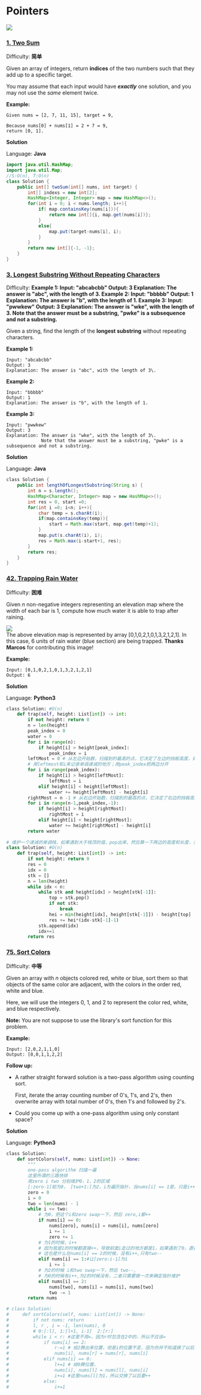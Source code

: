 # Pointers

![](../.gitbook/assets/image%20%283%29.png)

### [1. Two Sum](https://leetcode-cn.com/problems/two-sum/)

Difficulty: **简单**

Given an array of integers, return **indices** of the two numbers such that they add up to a specific target.

You may assume that each input would have _**exactly**_ one solution, and you may not use the _same_ element twice.

**Example:**

```text
Given nums = [2, 7, 11, 15], target = 9,

Because nums[0] + nums[1] = 2 + 7 = 9,
return [0, 1].
```

**Solution**

Language: **Java**

```java
​import java.util.HashMap;
import java.util.Map;
//S:O(n), T:O(n)
class Solution {
    public int[] twoSum(int[] nums, int target) {
        int[] indexs = new int[2];
        HashMap<Integer, Integer> map = new HashMap<>();
        for(int i = 0; i < nums.length; i++){
            if( map.containsKey(nums[i])){
                return new int[]{i, map.get(nums[i])};
            }
            else{
                map.put(target-nums[i], i);
            }
        }
        return new int[]{-1, -1};
    }
}
```



### [3. Longest Substring Without Repeating Characters](https://leetcode-cn.com/problems/longest-substring-without-repeating-characters/)

Difficulty:  **Example 1: Input: "abcabcbb" Output: 3 Explanation: The answer is "abc", with the length of 3. Example 2: Input: "bbbbb" Output: 1 Explanation: The answer is "b", with the length of 1. Example 3: Input: "pwwkew" Output: 3 Explanation: The answer is "wke", with the length of 3. Note that the answer must be a substring, "pwke" is a subsequence and not a substring.** 

Given a string, find the length of the **longest substring** without repeating characters.

**Example 1:**

```text
Input: "abcabcbb"
Output: 3 
Explanation: The answer is "abc", with the length of 3\.
```

**Example 2:**

```text
Input: "bbbbb"
Output: 1
Explanation: The answer is "b", with the length of 1.
```

**Example 3:**

```text
Input: "pwwkew"
Output: 3
Explanation: The answer is "wke", with the length of 3\. 
             Note that the answer must be a substring, "pwke" is a subsequence and not a substring.
```

**Solution**

Language: **Java**

```java
​class Solution {
    public int lengthOfLongestSubstring(String s) {
        int n = s.length();
        HashMap<Character, Integer> map = new HashMap<>();
        int res = 0, start =0;
        for(int i =0; i<n; i++){
            char temp = s.charAt(i);
            if(map.containsKey(temp)){
                start = Math.max(start, map.get(temp)+1);
            }
            map.put(s.charAt(i), i);
            res = Math.max(i-start+1, res);
        }
        return res;
    }
}
```



### [42. Trapping Rain Water](https://leetcode-cn.com/problems/trapping-rain-water/)

Difficulty: **困难**

Given _n_ non-negative integers representing an elevation map where the width of each bar is 1, compute how much water it is able to trap after raining.

![](https://assets.leetcode.com/uploads/2018/10/22/rainwatertrap.png)  
The above elevation map is represented by array \[0,1,0,2,1,0,1,3,2,1,2,1\]. In this case, 6 units of rain water \(blue section\) are being trapped. **Thanks Marcos** for contributing this image!

**Example:**

```text
Input: [0,1,0,2,1,0,1,3,2,1,2,1]
Output: 6
```

**Solution**

Language: **Python3**

```python
​class Solution: #O(n)
    def trap(self, height: List[int]) -> int:
        if not height: return 0
        n = len(height)
        peak_index = 0
        water = 0
        for i in range(n):
            if height[i] > height[peak_index]:
                peak_index = i
        leftMost = 0 # 从左边开始数，扫描到的最高的点，它决定了左边的挡板高度，如果遇到后面的index没有他高，返回插值即为当前水位，如果比它高，则替换leftMost
        # 用leftmost和i来记录单调递减的地方；用peak_index把两边分开
        for i in range(peak_index):
            if height[i] > height[leftMost]:
                leftMost = i 
            elif height[i] < height[leftMost]:
                water += height[leftMost] - height[i]
        rightMost = n -1 # 从右边开始数，扫描到的最高的点，它决定了右边的挡板高度，如果遇到前面的index没有他高，返回插值即为当前水位，如果比它高，则替换rightMost
        for i in range(n-1,peak_index,-1):
            if height[i] > height[rightMost]:
                rightMost = i 
            elif height[i] < height[rightMost]:
                water += height[rightMost] - height[i]
        return water
        
# 维护一个递减的单调栈，如果遇到大于栈顶的值，pop出来，然后算一下两边的高度和长度，求解水池的容量
class Solution: #O(n)
    def trap(self, height: List[int]) -> int:
        if not height: return 0
        res = 0
        idx = 0
        stk = []
        n = len(height)
        while idx < n:
            while stk and height[idx] > height[stk[-1]]:
                top = stk.pop()
                if not stk:
                    break 
                hei = min(height[idx], height[stk[-1]]) - height[top]
                res += hei*(idx-stk[-1]-1)
            stk.append(idx)
            idx+=1
        return res 
```

### [75. Sort Colors](https://leetcode-cn.com/problems/sort-colors/)

Difficulty: **中等**

Given an array with _n_ objects colored red, white or blue, sort them so that objects of the same color are adjacent, with the colors in the order red, white and blue.

Here, we will use the integers 0, 1, and 2 to represent the color red, white, and blue respectively.

**Note:** You are not suppose to use the library's sort function for this problem.

**Example:**

```text
Input: [2,0,2,1,1,0]
Output: [0,0,1,1,2,2]
```

**Follow up:**

* A rather straight forward solution is a two-pass algorithm using counting sort.  

  First, iterate the array counting number of 0's, 1's, and 2's, then overwrite array with total number of 0's, then 1's and followed by 2's.

* Could you come up with a one-pass algorithm using only constant space?

**Solution**

Language: **Python3**

```python
​class Solution:
    def sortColors(self, nums: List[int]) -> None:
        """
        one-pass algorithm 扫描一遍
        这里所谓的三路快排
        用zero i two 分别维护0，1，2的区域
        [:zero-1]前为0， [two+1:]为2，i为遍历指针，当nums[i] == 1是，只是i++,其他为0，2都要swap        """
        zero = 0
        i = 0
        two = len(nums) - 1
        while i <= two:
            # 为0，把这个i和zero swap一下，然后 zero,i都++
            if nums[i] == 0:
                nums[zero], nums[i] = nums[i], nums[zero]
                i += 1
                zero += 1
            # 为1的时候，i++
            # 因为我是1的时候都直接++，导致前面i走过的地方都是1，如果遇到了0，直接swap，因为前面都是1，所以交换下来的肯定是1，这样直接i++
            # 这也是什么在nums[i] == 2的时候，没有i++,只有two--
            elif nums[i] == 1:#让[zero:i-1]为1
                i += 1
            # 为2的时候 i和two swap一下，然后 two--,
            # 为0的时候有i++,为2的时候没有，二者只需要做一次来确定指针维护
            elif nums[i] == 2:
                nums[two], nums[i] = nums[i], nums[two]
                two -= 1
        return nums

# class Solution:
#     def sortColors(self, nums: List[int]) -> None:
#         if not nums: return 
#         l, r , i = -1, len(nums), 0 
#         # 0:[:l], 1:[l+1, i-1]  2:[r:]
#         while i < r: #这里不用=，因为r时包含在2中的，所以不应该=
#             if nums[i] == 2:
#                 r-=1 # 给2腾出来位置，但是i的位置不变，因为你并不知道换了以后是什么数字
#                 nums[i], nums[r] = nums[r], nums[i]
#             elif nums[i] == 0:
#                 l+=1 # 给0腾位置，
#                 nums[i], nums[l] = nums[l], nums[i]
#                 i+=1 #这里nums[l]为1，所以交换了以后要++
#             else:
#                 i+=1
```

